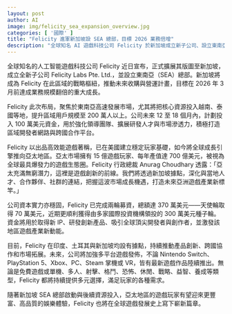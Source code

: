 ```yaml
---
layout: post
author: AI
image: img/felicity_sea_expansion_overview.jpg
categories: [ '國際' ]
title: "Felicity 進軍新加坡設 SEA 總部，目標 2026 業務倍增"
description: "全球知名 AI 遊戲科技公司 Felicity 於新加坡成立新子公司、設立東南亞總部，聚焦越南、泰國等市場，投入百萬美元加速區域擴張，力拼 2026 年業務成長翻倍。公司持續多平台發佈遊戲，亞太玩家將迎來更高品質娛樂體驗。"
---
```

全球知名的人工智能遊戲科技公司 Felicity 近日宣布，正式擴展其版圖至新加坡，成立全新子公司 Felicity Labs Pte. Ltd.，並設立東南亞（SEA）總部。新加坡將成為 Felicity 在此區域的戰略樞紐，推動未來收購與營運計畫，目標在 2026 年 3 月前達成業務規模翻倍的重大成長。

Felicity 此次布局，聚焦於東南亞高速發展市場，尤其將把核心資源投入越南、泰國等地，提升區域用戶規模至 200 萬人以上。公司未來 12 至 18 個月內，計劃投入 100 萬美元資金，用於強化領導團隊、擴展研發人才與市場滲透力，積極打造區域開發者網路與跨國合作平台。

Felicity 以出品高效能遊戲著稱，已在美國建立穩定玩家基礎，如今將全球成長引擎推向亞太地區。亞太市場擁有 15 億遊戲玩家、每年產值達 700 億美元，被視為全球最具爆發力的遊戲生態圈。Felicity 行政總裁 Anurag Choudhary 透露：「亞太充滿無窮潛力，這裡是遊戲創新的前線。我們將透過新加坡據點，深化與當地人才、合作夥伴、社群的連結，把握這波市場成長機遇，打造未來亞洲遊戲產業新標竿。」

公司資本實力亦穩固，Felicity 已完成兩輪募資，總額達 370 萬美元——天使輪取得 70 萬美元，近期更順利獲得由多家國際投資機構領投的 300 萬美元種子輪。資金將用於取得新 IP、研發創新產品、吸引全球頂尖開發者與創作者，並激發該地區遊戲產業新動能。

目前，Felicity 在印度、土耳其與新加坡均設有據點，持續推動產品創新、跨國協作和市場拓展。未來，公司將加強多平台遊戲發佈，不論 Nintendo Switch、PlayStation 5、Xbox、PC、Steam 掌機或 VR，皆有最新遊戲作品陸續推出。無論是免費遊戲或單機、多人、射擊、格鬥、恐怖、休閒、戰略、益智、養成等類型，Felicity 都將持續提供多元選擇，滿足玩家的各種需求。

隨著新加坡 SEA 總部啟動與後續資源投入，亞太地區的遊戲玩家有望迎來更豐富、高品質的娛樂體驗，Felicity 也將在全球遊戲發展史上寫下嶄新篇章。
